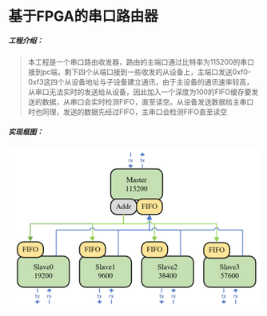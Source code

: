 # 基于FPGA的串口路由器

##### 工程介绍：

> 本工程是一个串口路由收发器，路由的主端口通过比特率为115200的串口接到pc端，剩下四个从端口接到一些收发的从设备上，主端口发送0xf0-0xf3这四个从设备地址与子设备建立通讯，由于主设备的通讯速率较高，从串口无法实时的发送给从设备，因此加入一个深度为100的FIFO缓存要发送的数据，从串口会实时检测FIFO，直至读空。从设备发送数据给主串口时也同理，发送的数据先经过FIFO，主串口会检测FIFO直至读空

##### 实现框图：

![b52bcaebe2fe75aede20571d56828ea](pic/b52bcaebe2fe75aede20571d56828ea.png)